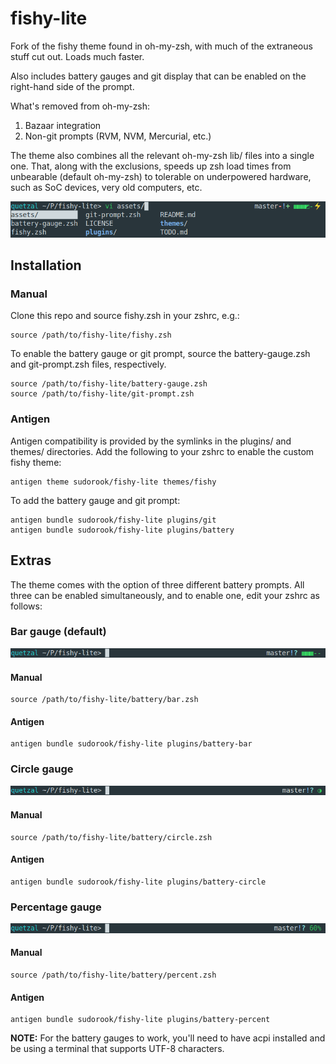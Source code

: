 # fishy-lite

Fork of the fishy theme found in oh-my-zsh, with much of the extraneous stuff
cut out. Loads much faster.

Also includes battery gauges and git display that can be enabled on the
right-hand side of the prompt.

What's removed from oh-my-zsh:

1. Bazaar integration
2. Non-git prompts (RVM, NVM, Mercurial, etc.)

The theme also combines all the relevant oh-my-zsh lib/ files into a single
one. That, along with the exclusions, speeds up zsh load times from unbearable
(default oh-my-zsh) to tolerable on underpowered hardware, such as SoC devices,
very old computers, etc.

![Screenshot](assets/theme.png)


## Installation 

### Manual

Clone this repo and source fishy.zsh in your zshrc, e.g.:
```
source /path/to/fishy-lite/fishy.zsh
```

To enable the battery gauge or git prompt, source the battery-gauge.zsh and
git-prompt.zsh files, respectively.
```
source /path/to/fishy-lite/battery-gauge.zsh
source /path/to/fishy-lite/git-prompt.zsh
```

### Antigen

Antigen compatibility is provided by the symlinks in the plugins/ and themes/
directories. Add the following to your zshrc to enable the custom fishy theme:
```
antigen theme sudorook/fishy-lite themes/fishy
```

To add the battery gauge and git prompt:
```
antigen bundle sudorook/fishy-lite plugins/git
antigen bundle sudorook/fishy-lite plugins/battery
```


## Extras

The theme comes with the option of three different battery prompts. All three
can be enabled simultaneously, and to enable one, edit your zshrc as follows:

### Bar gauge (default)

![Level gauge screenshot](assets/bar.png)

#### Manual
```
source /path/to/fishy-lite/battery/bar.zsh
```

#### Antigen
```
antigen bundle sudorook/fishy-lite plugins/battery-bar
```

### Circle gauge

![Circle gauge screenshot](assets/circle.png)

#### Manual
```
source /path/to/fishy-lite/battery/circle.zsh
```

#### Antigen
```
antigen bundle sudorook/fishy-lite plugins/battery-circle
```


### Percentage gauge

![Percentage screenshot](assets/percent.png)

#### Manual
```
source /path/to/fishy-lite/battery/percent.zsh
```

#### Antigen
```
antigen bundle sudorook/fishy-lite plugins/battery-percent
```

**NOTE:** For the battery gauges to work, you'll need to have acpi installed
and be using a terminal that supports UTF-8 characters.
